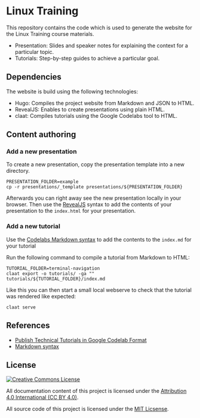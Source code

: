 # Linux Training

This repository contains the code which is used to generate the website for the Linux Training course materials.

- Presentation: Slides and speaker notes for explaining the context for a particular topic.
- Tutorials: Step-by-step guides to achieve a particular goal.

## Dependencies

The website is build using the following technologies:

- Hugo: Compiles the project website from Markdown and JSON to HTML.
- RevealJS: Enables to create presentations using plain HTML.
- claat: Compiles tutorials using the Google Codelabs tool to HTML.

## Content authoring

### Add a new presentation

To create a new presentation, copy the presentation template into a new directory.

```
PRESENTATION_FOLDER=example
cp -r presentations/_template presentations/${PRESENTATION_FOLDER}
```

Afterwards you can right away see the new presentation locally in your browser.
Then use the [RevealJS](https://revealjs.com) syntax to add the contents of your presentation to the `index.html` for your presentation.


### Add a new tutorial

Use the [Codelabs Markdown syntax](https://github.com/googlecodelabs/tools/tree/master/claat/parser/md) to add the contents to the `index.md` for your tutorial

Run the following command to compile a tutorial from Markdown to HTML:

```
TUTORIAL_FOLDER=terminal-navigation
claat export -o tutorials/ -ga "" tutorials/${TUTORIAL_FOLDER}/index.md
```

Like this you can then start a small local webserve to check that the tutorial was rendered like expected:

```
claat serve
```

## References

- [Publish Technical Tutorials in Google Codelab Format](https://medium.com/@zarinlo/publish-technical-tutorials-in-google-codelab-format-b07ef76972cd)
- [Markdown syntax](https://daringfireball.net/projects/markdown/syntax)

## License

<a rel="license" href="http://creativecommons.org/licenses/by/4.0/"><img alt="Creative Commons License" style="border-width:0" src="https://i.creativecommons.org/l/by/4.0/88x31.png" /></a>

All documentation content of this project is licensed under the [Attribution 4.0 International (CC BY 4.0)](https://creativecommons.org/licenses/by/4.0/).

All source code of this project is licensed under the [MIT Licsense](https://tldrlegal.com/license/mit-license).
